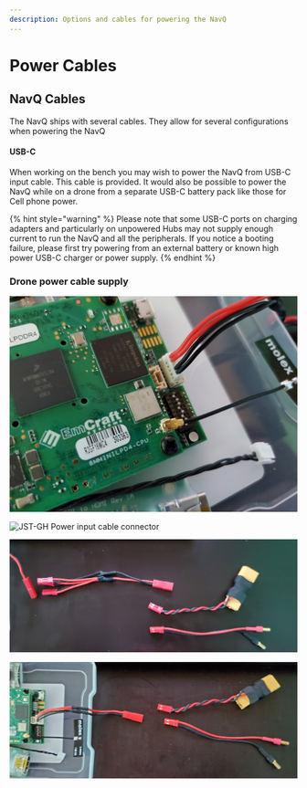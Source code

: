 ```yaml
---
description: Options and cables for powering the NavQ
---
```


# Power Cables

## NavQ Cables

The NavQ ships with several cables. They allow for several configurations when powering the NavQ

#### USB-C

When working on the bench you may wish to power the NavQ from USB-C input cable. This cable is provided. It would also be possible to power the NavQ while on a drone from a separate USB-C battery pack like those for Cell phone power.&#x20;

{% hint style="warning" %}
Please note that some USB-C ports on charging adapters and particularly on unpowered Hubs may not supply enough current to run the NavQ and all the peripherals. If you notice a booting failure, please first try powering from an external battery or known high power USB-C charger or power supply.
{% endhint %}

### Drone power cable supply

![JST-GH Power input cable connector (USB-C connector also available on other side of board)](<../../.gitbook/assets/image (31).png>)

![JST-GH Power input cable connector](<../../.gitbook/assets/image (32).png>)

![3-way splitter-extender (optional), XT60 adapter and "bullet" adapter provided](<../../.gitbook/assets/image (33).png>)

![Choose XT60 or Bullet connectors for powering your NavQ](<../../.gitbook/assets/image (34).png>)

